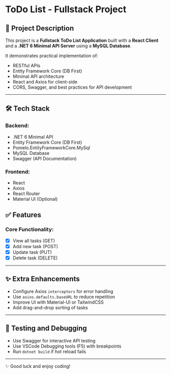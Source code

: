 # ToDo List - Fullstack Project

## 📌 Project Description

This project is a **Fullstack ToDo List Application** built with a **React Client** and a **.NET 6 Minimal API Server** using a **MySQL Database**.

It demonstrates practical implementation of:
- RESTful APIs
- Entity Framework Core (DB First)
- Minimal API architecture
- React and Axios for client-side
- CORS, Swagger, and best practices for API development

---

## 🛠 Tech Stack

### Backend:
- .NET 6 Minimal API
- Entity Framework Core (DB First)
- Pomelo.EntityFrameworkCore.MySql
- MySQL Database
- Swagger (API Documentation)

### Frontend:
- React
- Axios
- React Router
- Material UI (Optional)

## ✅ Features

### Core Functionality:
- [x] View all tasks (GET)
- [x] Add new task (POST)
- [x] Update task (PUT)
- [x] Delete task (DELETE)

---

## ✨ Extra Enhancements

- Configure Axios `interceptors` for error handling
- Use `axios.defaults.baseURL` to reduce repetition
- Improve UI with Material-UI or TailwindCSS
- Add drag-and-drop sorting of tasks
  
---

## 🧪 Testing and Debugging

- Use Swagger for interactive API testing
- Use VSCode Debugging tools (F5) with breakpoints
- Run `dotnet build` if hot reload fails

---

✨ Good luck and enjoy coding!

